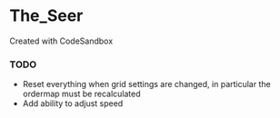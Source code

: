# The_Seer

Created with CodeSandbox

### TODO

- Reset everything when grid settings are changed, in particular the ordermap must be recalculated
- Add ability to adjust speed
